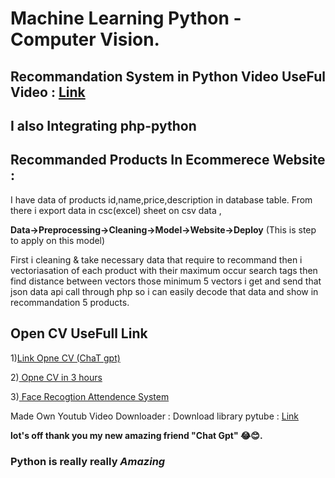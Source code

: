# Machine Learning Python - Computer Vision.

<h2>Recommandation System in Python Video UseFul Video :  <a href="https://youtu.be/1xtrIEwY_zY">Link</a></h2>

<h2>I also Integrating php-python </H2>

<p><h2>Recommanded Products In Ecommerece Website :</h2> I have data of products id,name,price,description in database table. From there i export data in csc(excel) sheet on csv data ,</p>
<b>Data->Preprocessing->Cleaning->Model->Website->Deploy</b> (This is step to apply on this model)
<p>First i cleaning & take necessary data that require to recommand then i vectoriasation of each product with their maximum occur search tags then find distance between vectors those minimum 5 vectors i get and send that json data api call through php so i can easily decode that data and show in recommandation 5 products.</p>


<h2>Open CV UseFull Link</h2>
<p>1)<a href="https://youtu.be/ggQg9PLZlqA">Link Opne CV (ChaT gpt)</a></p>
<p>2)<a href="https://youtu.be/WQeoO7MI0Bs"> Opne CV in 3 hours </a></p>
<p>3)<a href="https://youtu.be/sz25xxF_AVE"> Face Recogtion Attendence System </a></p>

<p>Made Own Youtub Video Downloader : Download library pytube : <a href="https://youtu.be/EAYlckSaviI">Link</a></p>

<b> lot's off thank you my new amazing friend "Chat Gpt" 😂😊.</b>
<h3><b> Python is really really <i>Amazing</i></h3>
